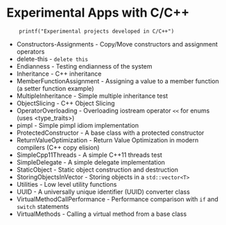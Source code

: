Experimental Apps with C/C++
==============

```
    printf("Experimental projects developed in C/C++")
```

* Constructors-Assignments - Copy/Move constructors and assignment operators
* delete-this - `delete this`
* Endianness - Testing endianness of the system
* Inheritance - C++ inheritance
* MemberFunctionAssignment - Assigning a value to a member function (a setter function example)
* MultipleInheritance - Simple multiple inheritance test
* ObjectSlicing - C++ Object Slicing
* OperatorOverloading - Overloading iostream operator `<<` for enums (uses <type_traits>)
* pimpl - Simple pimpl idiom implementation
* ProtectedConstructor - A base class with a protected constructor
* ReturnValueOptimization - Return Value Optimization in modern compilers (C++ copy elision)
* SimpleCpp11Threads - A simple C++11 threads test
* SimpleDelegate - A simple delegate implementation
* StaticObject - Static object construction and destruction
* StoringObjectsInVector - Storing objects in a `std::vector<T>`
* Utilities - Low level utility functions
* UUID - A universally unique identifier (UUID) converter class
* VirtualMethodCallPerformance - Performance comparison with `if` and `switch` statements
* VirtualMethods - Calling a virtual method from a base class
